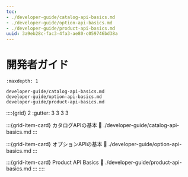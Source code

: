```yaml
---
toc:
- ./developer-guide/catalog-api-basics.md
- ./developer-guide/option-api-basics.md
- ./developer-guide/product-api-basics.md
uuid: 3a9eb28c-fac3-4fa3-ae80-c059746bd38a
---
```

# 開発者ガイド

```{toctree}
:maxdepth: 1

developer-guide/catalog-api-basics.md
developer-guide/option-api-basics.md
developer-guide/product-api-basics.md
```

::::{grid} 2
:gutter: 3 3 3 3

:::{grid-item-card}  カタログAPIの基本
:link: ./developer-guide/catalog-api-basics.md
:::

:::{grid-item-card}  オプションAPIの基本
:link: ./developer-guide/option-api-basics.md
:::

:::{grid-item-card}  Product API Basics
:link: ./developer-guide/product-api-basics.md
:::
::::
